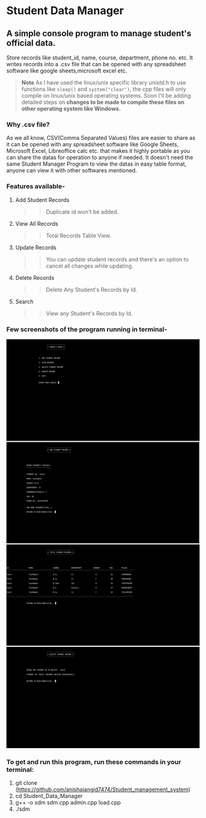 # Student Data Manager

## A simple console program to manage student's official data.

Store records like student_id, name, course, department, phone no. etc.
It writes records into a .csv file that can be opened with any spreadsheet software like google sheets,microsoft excel etc.

>**Note**
> As I have used the linux/unix specific library *unistd.h* to use functions like `sleep()` and `system("clear")`, the cpp files will  only compile on linux/unix based operating systems. Soon I'll be adding detailed steps on **changes to be made to compile these files on other operating system like Windows.**

### Why .csv file?
As we all know, CSV(Comma Separated Values) files are easier to share as it can be opened with any spreadsheet software like Google Sheets, Microsoft Excel, Libreoffice calc etc. that makes it highly portable as you can share the datas for operation to anyone if needed. It doesn't need the same Student Manager Program to view the datas in easy table format, anyone can view it with other softwares mentioned. 

### Features available-
1. Add Student Records
   >> Duplicate id won't be added.
1. View All Records
   >> Total Records Table View.
1. Update Records
   >> You can update student records and there's an option to cancel all changes while updating.
1. Delete Records
   >> Delete Any Student's Records by Id.
1. Search
   >> View any  Student's Records by Id.

### Few screenshots of the program running in terminal-
![Admin's Menu](screenshots/admin_menu.png "Admin's Menu")
![Add Record](screenshots/add_record.png "Add Record")
![View Records](screenshots/view_record.png "View Records")
![Delete Record](screenshots/delete_record.png "Delete Record")

### To get and run this program, run these commands in your terminal:

1.  git clone (https://github.com/anishajangid7474/Student_management_system)
1.  cd Student_Data_Manager
1.  g++ -o sdm sdm.cpp admin.cpp load.cpp
1.  ./sdm
